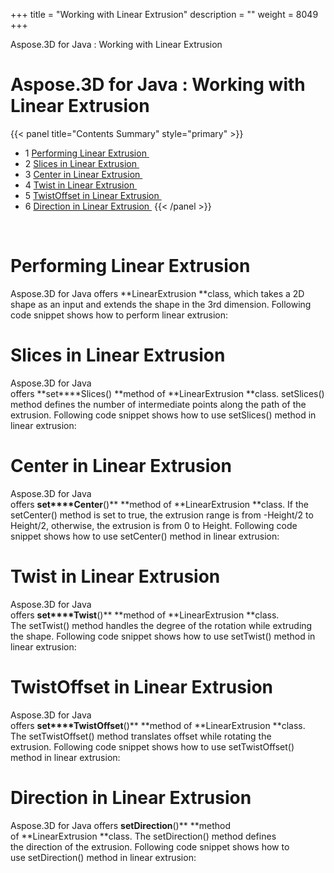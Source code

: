 +++
title = "Working with Linear Extrusion" 
description = "" 
weight = 8049 
+++

Aspose.3D for Java : Working with Linear Extrusion  

# Aspose.3D for Java : Working with Linear Extrusion


{{< panel title="Contents Summary" style="primary" >}}
*   1 [Performing Linear Extrusion ](#WorkingwithLinearExtrusion-PerformingLinearExtrusion)
*   2 [Slices in Linear Extrusion ](#WorkingwithLinearExtrusion-SlicesinLinearExtrusion)
*   3 [Center in Linear Extrusion ](#WorkingwithLinearExtrusion-CenterinLinearExtrusion)
*   4 [Twist in Linear Extrusion ](#WorkingwithLinearExtrusion-TwistinLinearExtrusion)
*   5 [TwistOffset in Linear Extrusion ](#WorkingwithLinearExtrusion-TwistOffsetinLinearExtrusion)
*   6 [Direction in Linear Extrusion ](#WorkingwithLinearExtrusion-DirectioninLinearExtrusion)
{{< /panel >}}
 

 

# Performing Linear Extrusion 

Aspose.3D for Java offers **LinearExtrusion **class, which takes a 2D shape as an input and extends the shape in the 3rd dimension. Following code snippet shows how to perform linear extrusion:

# Slices in Linear Extrusion 

Aspose.3D for Java offers **set****Slices() **method of **LinearExtrusion **class. setSlices() method defines the number of intermediate points along the path of the extrusion. Following code snippet shows how to use setSlices() method in linear extrusion:

# Center in Linear Extrusion 

Aspose.3D for Java offers **set****Center**()** **method of **LinearExtrusion **class. If the setCenter() method is set to true, the extrusion range is from -Height/2 to Height/2, otherwise, the extrusion is from 0 to Height. Following code snippet shows how to use setCenter() method in linear extrusion:

# Twist in Linear Extrusion 

Aspose.3D for Java offers **set****Twist**()** **method of **LinearExtrusion **class. The setTwist() method handles the degree of the rotation while extruding the shape. Following code snippet shows how to use setTwist() method in linear extrusion:

# TwistOffset in Linear Extrusion 

Aspose.3D for Java offers **set****TwistOffset**()** **method of **LinearExtrusion **class. The setTwistOffset() method translates offset while rotating the extrusion. Following code snippet shows how to use setTwistOffset() method in linear extrusion:

# Direction in Linear Extrusion 

Aspose.3D for Java offers **setDirection**()** **method of **LinearExtrusion **class. The setDirection() method defines the direction of the extrusion. Following code snippet shows how to use setDirection() method in linear extrusion:

